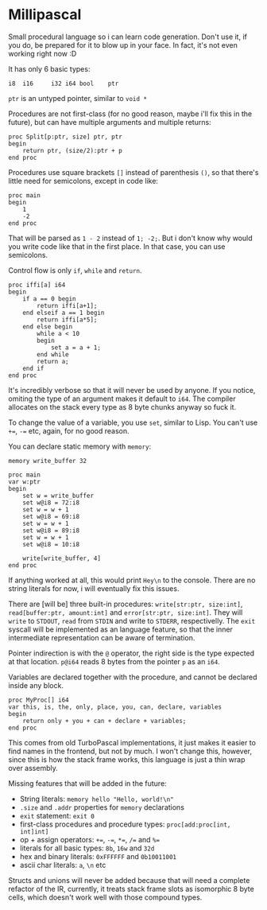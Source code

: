 # Millipascal

Small procedural language so i can learn code generation.
Don't use it, if you do, be prepared for it to blow up in your face.
In fact, it's not even working right now :D

It has only 6 basic types:

```
i8	i16 	i32	i64	bool	ptr
```

`ptr` is an untyped pointer, similar to `void *`

Procedures are not first-class
(for no good reason, maybe i'll fix this in the future),
but can have multiple arguments and multiple returns:

```
proc Split[p:ptr, size] ptr, ptr
begin
	return ptr, (size/2):ptr + p
end proc
```

Procedures use square brackets `[]` instead of parenthesis `()`, so that
there's little need for semicolons, except in code like:

```
proc main
begin
	1
	-2
end proc
```

That will be parsed as `1 - 2` instead of `1; -2;`.
But i don't know why would you write code like that in the first place.
In that case, you can use semicolons.

Control flow is only `if`, `while` and `return`.

```
proc iffi[a] i64
begin
	if a == 0 begin
		return iffi[a+1];
	end elseif a == 1 begin
		return iffi[a*5];
	end else begin
		while a < 10
		begin
			set a = a + 1;
		end while
		return a;
	end if
end proc
```

It's incredibly verbose so that it will never be used by anyone.
If you notice, omiting the type of an argument makes it default to `i64`.
The compiler allocates on the stack every type as 8 byte chunks
anyway so fuck it.

To change the value of a variable, you use `set`, similar to Lisp.
You can't use `+=`, `-=` etc, again, for no good reason.

You can declare static memory with `memory`:

```
memory write_buffer 32

proc main
var w:ptr
begin
	set w = write_buffer
	set w@i8 = 72:i8
	set w = w + 1
	set w@i8 = 69:i8
	set w = w + 1
	set w@i8 = 89:i8
	set w = w + 1
	set w@i8 = 10:i8

	write[write_buffer, 4]
end proc
```

If anything worked at all, this would print `Hey\n` to the console.
There are no string literals for now, i will eventually fix this issues.

There are [will be] three built-in procedures:
`write[str:ptr, size:int]`, `read[buffer:ptr, amount:int]` and
`error[str:ptr, size:int]`.
They will `write` to `STDOUT`, `read` from `STDIN` and
write to `STDERR`, respectivelly.
The `exit` syscall will be implemented as an language
feature, so that the inner intermediate representation
can be aware of termination.

Pointer indirection is with the `@` operator, the right side is the type
expected at that location. `p@i64` reads 8 bytes from the pointer `p` as an
`i64`.

Variables are declared together with the procedure, and cannot be
declared inside any block.

```
proc MyProc[] i64
var this, is, the, only, place, you, can, declare, variables
begin
	return only + you + can + declare + variables;
end proc
```

This comes from old TurboPascal implementations, it just makes it easier
to find names in the frontend, but not by much.
I won't change this, however, since this is how the stack frame
works, this language is just a thin wrap over assembly.

Missing features that will be added in the future:

 - String literals: `memory hello "Hello, world!\n"`
 - `.size` and `.addr` properties for `memory` declarations
 - `exit` statement: `exit 0`
 - first-class procedures and procedure types: `proc[add:proc[int, int]int]`
 - op + assign operators: `+=`, `-=`, `*=`, `/=` and `%=`
 - literals for all basic types: `8b`, `16w` and `32d`
 - hex and binary literals: `0xFFFFFF` and `0b10011001`
 - ascii char literals: `a`, `\n` etc

Structs and unions will never be added because that will need a complete
refactor of the IR, currently, it treats stack frame slots as isomorphic
8 byte cells, which doesn't work well with those compound types.

